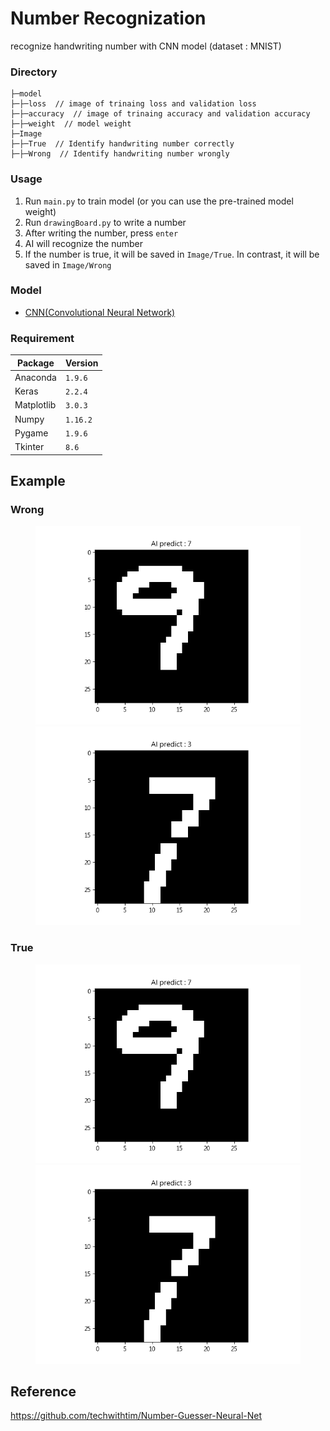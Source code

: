 # Number Recognization
recognize handwriting number with CNN model (dataset : MNIST)

### Directory
```
├─model
├─├─loss  // image of trinaing loss and validation loss
├─├─accuracy  // image of trinaing accuracy and validation accuracy
├─├─weight  // model weight
├─Image
├─├─True  // Identify handwriting number correctly
├─├─Wrong  // Identify handwriting number wrongly
```

### Usage
1. Run `main.py` to train model (or you can use the pre-trained model weight)
2. Run `drawingBoard.py` to write a number
3. After writing the number, press `enter`
4. AI will recognize the number
5. If the number is true, it will be saved in `Image/True`. In contrast, it will be saved in `Image/Wrong`

### Model
* [CNN(Convolutional Neural Network)](model/README.md)

### Requirement
|Package|Version|
|-|-|
|Anaconda|`1.9.6`|
|Keras|`2.2.4`|
|Matplotlib|`3.0.3`|
|Numpy|`1.16.2`|
|Pygame|`1.9.6`|
|Tkinter|`8.6`|

## Example
### Wrong
<figure class="half">
    <img src="https://github.com/Offliners/Number-Recognization/blob/master/Image/Wrong/2020_08_06_04_28_55_prediction.png">
    <img src="https://github.com/Offliners/Number-Recognization/blob/master/Image/Wrong/2020_08_06_04_34_40_prediction.png">
</figure>

### True
<figure class="half">
    <img src="https://github.com/Offliners/Number-Recognization/blob/master/Image/Wrong/2020_08_06_04_28_55_prediction.png">
    <img src="https://github.com/Offliners/Number-Recognization/blob/master/Image/Wrong/2020_08_06_04_34_40_prediction.png">
</figure>

## Reference
https://github.com/techwithtim/Number-Guesser-Neural-Net

